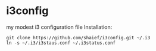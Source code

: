 # i3config
my modest i3 configuration file
Installation:

```
git clone https://github.com/shaief/i3config.git ~/.i3
ln -s ~/.i3/i3staus.conf ~/.i3status.conf
```
